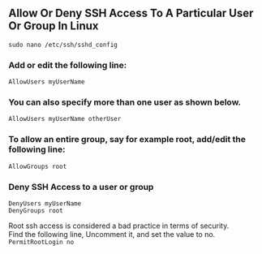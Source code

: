 ## Allow Or Deny SSH Access To A Particular User Or Group In Linux
`sudo nano /etc/ssh/sshd_config`

### Add or edit the following line:
`AllowUsers myUserName`

### You can also specify more than one user as shown below.
`AllowUsers myUserName otherUser`

### To allow an entire group, say for example root, add/edit the following line:
`AllowGroups root`

### Deny SSH Access to a user or group
```
DenyUsers myUserName
DenyGroups root
```
Root ssh access is considered a bad practice in terms of security.  
Find the following line, Uncomment it, and set the value to no.  
`PermitRootLogin no`
